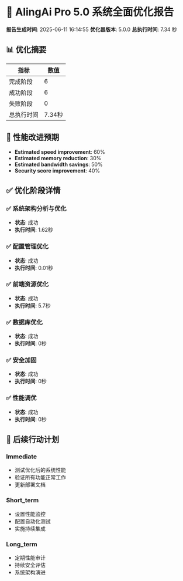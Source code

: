 # 🚀 AlingAi Pro 5.0 系统全面优化报告

**报告生成时间**: 2025-06-11 16:14:55
**优化器版本**: 5.0.0
**总执行时间**: 7.34 秒

## 📊 优化摘要

| 指标 | 数值 |
|------|------|
| 完成阶段 | 6 |
| 成功阶段 | 6 |
| 失败阶段 | 0 |
| 总执行时间 | 7.34秒 |

## 🎯 性能改进预期

- **Estimated speed improvement**: 60%
- **Estimated memory reduction**: 30%
- **Estimated bandwidth savings**: 50%
- **Security score improvement**: 40%

## ✅ 优化阶段详情

### ✅ 系统架构分析与优化
- **状态**: 成功
- **执行时间**: 1.62秒

### ✅ 配置管理优化
- **状态**: 成功
- **执行时间**: 0.01秒

### ✅ 前端资源优化
- **状态**: 成功
- **执行时间**: 5.7秒

### ✅ 数据库优化
- **状态**: 成功
- **执行时间**: 0秒

### ✅ 安全加固
- **状态**: 成功
- **执行时间**: 0秒

### ✅ 性能调优
- **状态**: 成功
- **执行时间**: 0秒

## 🔄 后续行动计划

### Immediate
- 测试优化后的系统性能
- 验证所有功能正常工作
- 更新部署文档

### Short_term
- 设置性能监控
- 配置自动化测试
- 实施持续集成

### Long_term
- 定期性能审计
- 持续安全评估
- 系统架构演进

